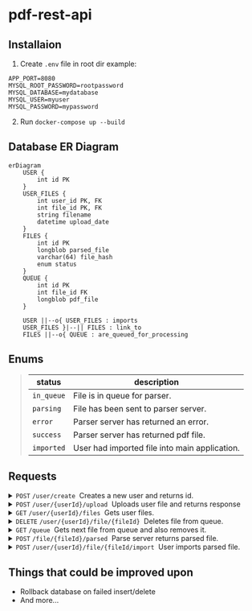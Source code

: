 # pdf-rest-api
## Installaion
1. Create ``.env`` file in root dir example: 
```
APP_PORT=8080
MYSQL_ROOT_PASSWORD=rootpassword
MYSQL_DATABASE=mydatabase
MYSQL_USER=myuser
MYSQL_PASSWORD=mypassword
```

2. Run ``docker-compose up --build``


## Database ER Diagram
```mermaid
erDiagram
    USER {
        int id PK
    }
    USER_FILES {
        int user_id PK, FK
        int file_id PK, FK
        string filename
        datetime upload_date
    }
    FILES {
        int id PK
        longblob parsed_file
        varchar(64) file_hash
        enum status
    }
    QUEUE {
        int id PK
        int file_id FK
        longblob pdf_file
    }

    USER ||--o{ USER_FILES : imports
    USER_FILES }|--|| FILES : link_to
    FILES ||--o{ QUEUE : are_queued_for_processing
```


## Enums
> |status| description|
> |------|------------|
> |`in_queue`| File is in queue for parser. |
> |`parsing`| File has been sent to parser server. |
> |`error`| Parser server has returned an error. |
> |`success`| Parser server has returned pdf file. |
> |`imported`| User had imported file into main application. |


## Requests
<details>
 <summary><code>POST</code> <code>/user/create</code>&nbsp;&nbsp;Creates a new user and returns id.</summary>

#### Response Examples
##### 200
```json
{
    "message": "User created successfully",
    "user_id": 1
}
```
</details>

<details>
 <summary><code>POST</code> <code>/user/{userId}/upload</code>&nbsp;&nbsp;Uploads user file and returns response</summary>

#### Input
```markdown
The input should be sent as `form-data` with the following key-value pair:

- `file`: The PDF file to be uploaded.
```

#### Response Examples
##### 200
```json
{
    "file_id": 1,
    "filename": "test.pdf",
    "message": "File uploaded successfully"
}
```

##### 413
```json
{
    "error": "File size exceeds 10MB limit"
}
```

##### 400

```json
{
    "error": "File is required", 
    "details": "http: no such file"
}
```
</details>

<details>
 <summary><code>GET</code> <code>/user/{userId}/files</code>&nbsp;&nbsp;Gets user files.</summary>

#### Response Examples
##### 200
```json
[
    {
        "upload_date": "2025-02-10 20:45:13",
        "filename": "test.pdf",
        "status": "in_queue"
    }
]
```
</details>

<details>
 <summary><code>DELETE</code> <code>/user/{userId}/file/{fileId}</code>&nbsp;&nbsp;Deletes file from queue.</summary>

#### Response Examples
##### 200
```json
[
    {
        "file_id": 1,
        "message": "File deleted successfully"
    }
]
```

##### 500
```json
[
    {
        "status":"error",
        "message":"Failed to delete file", 
        "details": "Error retrieving file status: sql: no rows in result set"
    }
]
```
</details>

<details>
 <summary><code>GET</code> <code>/queue</code>&nbsp;&nbsp;Gets next file from queue and also removes it.</summary>

#### Response Examples
##### 200
```json
[
    {
        "file_id": 3,
        "pdf_file": "{file_contents}"
    }
]
```
##### 404
```json
[
    {
        "status":"error",
        "message":"Queue is empty"
    }
]
```
</details>

<details>
 <summary><code>POST</code> <code>/file/{fileId}/parsed</code>&nbsp;&nbsp;Parse server returns parsed file.</summary>

#### Input Example
```json
{
    "status": "success",
    "error_message": "",
    "parsed_file": "{file_contents}"
}
```
#### Response Examples
##### 200
```json
[
    {
        "message": "Parsed information uploaded successfully"
    }
]
```
</details>

<details>
 <summary><code>POST</code> <code>/user/{userId}/file/{fileId/import</code>&nbsp;&nbsp;User imports parsed file.</summary>

#### Response Examples
##### 200
```json
[
    {
        "file_id": 3,
        "message": "File imported successfully"
    }
]
```
##### 500
```json
[
    {
        "status":"error",
        "message":"Failed to import file", 
        "details": "File is not in 'success' state. Cannot import."
    }
]
```
</details>

## Things that could be improved upon
- Rollback database on failed insert/delete
- And more...

